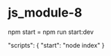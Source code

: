 # js_module-8

<!--!  -->

npm start = npm run start:dev

<!--* package.json -->

"scripts": {
"start": "node index" }

<!-- вместо слова start может быть любое -->
